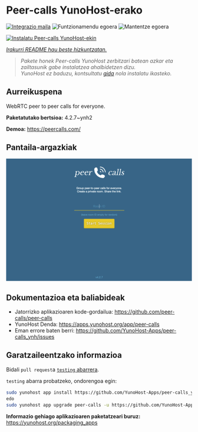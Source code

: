 <!--
Ohart ongi: README hau automatikoki sortu da <https://github.com/YunoHost/apps/tree/master/tools/readme_generator>ri esker
EZ editatu eskuz.
-->

# Peer-calls YunoHost-erako

[![Integrazio maila](https://apps.yunohost.org/badge/integration/peer-calls)](https://ci-apps.yunohost.org/ci/apps/peer-calls/)
![Funtzionamendu egoera](https://apps.yunohost.org/badge/state/peer-calls)
![Mantentze egoera](https://apps.yunohost.org/badge/maintained/peer-calls)

[![Instalatu Peer-calls YunoHost-ekin](https://install-app.yunohost.org/install-with-yunohost.svg)](https://install-app.yunohost.org/?app=peer-calls)

*[Irakurri README hau beste hizkuntzatan.](./ALL_README.md)*

> *Pakete honek Peer-calls YunoHost zerbitzari batean azkar eta zailtasunik gabe instalatzea ahalbidetzen dizu.*  
> *YunoHost ez baduzu, kontsultatu [gida](https://yunohost.org/install) nola instalatu ikasteko.*

## Aurreikuspena

WebRTC peer to peer calls for everyone.

**Paketatutako bertsioa:** 4.2.7~ynh2

**Demoa:** <https://peercalls.com/>

## Pantaila-argazkiak

![Peer-calls(r)en pantaila-argazkia](./doc/screenshots/screenshot.png)

## Dokumentazioa eta baliabideak

- Jatorrizko aplikazioaren kode-gordailua: <https://github.com/peer-calls/peer-calls>
- YunoHost Denda: <https://apps.yunohost.org/app/peer-calls>
- Eman errore baten berri: <https://github.com/YunoHost-Apps/peer-calls_ynh/issues>

## Garatzaileentzako informazioa

Bidali `pull request`a [`testing` abarrera](https://github.com/YunoHost-Apps/peer-calls_ynh/tree/testing).

`testing` abarra probatzeko, ondorengoa egin:

```bash
sudo yunohost app install https://github.com/YunoHost-Apps/peer-calls_ynh/tree/testing --debug
edo
sudo yunohost app upgrade peer-calls -u https://github.com/YunoHost-Apps/peer-calls_ynh/tree/testing --debug
```

**Informazio gehiago aplikazioaren paketatzeari buruz:** <https://yunohost.org/packaging_apps>
